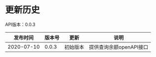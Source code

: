 # 更新历史 #
API版本：0.0.3

| 发布时间    | 版本号  | 更新                | 说明                                                                                                                                                                                                                                                                                                                                                          |
| ---------- | ------ | --------------      | ------------------------------------------------------------------------------------------------------------------------------------------------------------------------------------------------------------------------------------------------------------------------------------------------------------------------------------------------------------- |
| 2020-07-10 | 0.0.3  | 初始版本   | 提供查询余额openAPI接口  |                                                                                                                                                          

